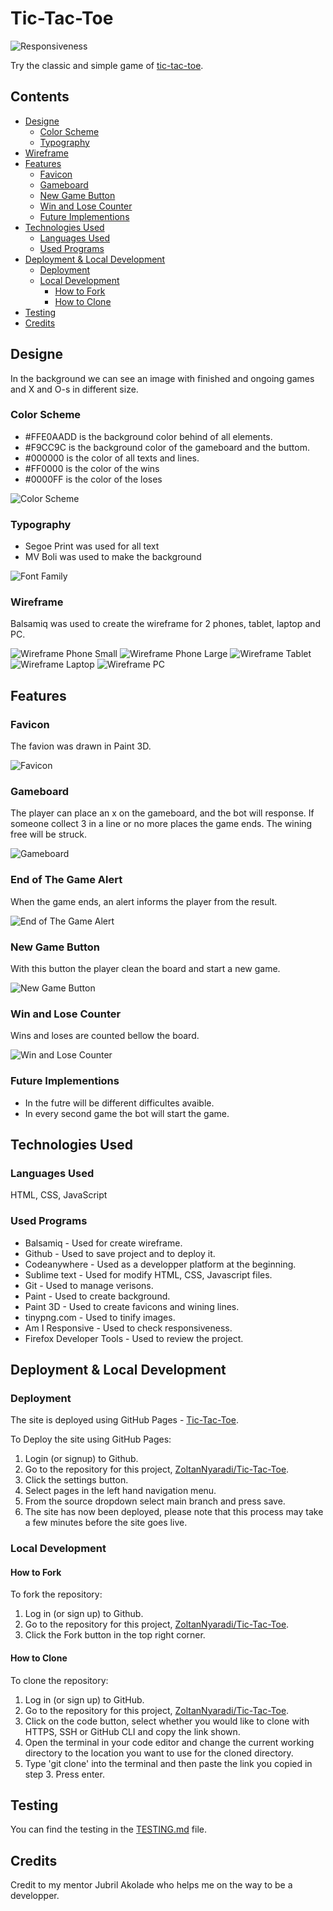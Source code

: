 # Tic-Tac-Toe

![Responsiveness](documentation/README/resp.png)

Try the classic and simple game of [tic-tac-toe](https://zoltannyaradi.github.io/Tic-Tac-Toe/).

## Contents

* [Designe](#designe)
  * [Color Scheme](#color-scheme)
  * [Typography](#typography)
*   [Wireframe](#wireframe)
* [Features](#features)
  * [Favicon](#favicon)
  * [Gameboard](#gameboard)
  * [New Game Button](#new-game-button)
  * [Win and Lose Counter](#win-and-lose-counter)
  * [Future Implementions](#future-implementions)
* [Technologies Used](#technologies-used)
  * [Languages Used](#languages-used)
  * [Used Programs](#used-programs)
* [Deployment & Local Development](#deployment--local-development)
  * [Deployment](#deployment)
  * [Local Development](#local-development)
    * [How to Fork](#how-to-fork)
    * [How to Clone](#how-to-clone)
* [Testing](#testing)
* [Credits](#credits)

 ## Designe
 
In the background we can see an image with finished and ongoing games and X and O-s in different size.

### Color Scheme

* #FFE0AADD is the background color behind of all elements.
* #F9CC9C is the background color of the gameboard and the buttom.
* #000000 is the color of all texts and lines.
* #FF0000 is the color of the wins
* #0000FF is the color of the loses

![Color Scheme](documentation/README/color-scheme.png)

### Typography

* Segoe Print was used for all text
* MV Boli was used to make the background

![Font Family](documentation/README/font-family.png)

### Wireframe

Balsamiq was used to create the wireframe for 2 phones, tablet, laptop and PC.

![Wireframe Phone Small](documentation/README/wireframe-phone-small.png)
![Wireframe Phone Large](documentation/README/wireframe-phone-large.png)
![Wireframe Tablet](documentation/README/wireframe-tablet.png)
![Wireframe Laptop](documentation/README/wireframe-laptop.png)
![Wireframe PC](documentation/README/wireframe-pc.png)

## Features

### Favicon

The favion was drawn in Paint 3D.

![Favicon](documentation/README/favicon.png)

### Gameboard

The player can place an x on the gameboard, and the bot will response. If someone collect 3 in a line or no more places the game ends. The wining free will be struck.

![Gameboard](documentation/README/gameboard.png)

### End of The Game Alert

When the game ends, an alert informs the player from the result.

![End of The Game Alert](documentation/README/end-of-the-game-alert.png)

### New Game Button

With this button the player clean the board and start a new game.

![New Game Button](documentation/README/new-game-button.png)

### Win and Lose Counter

Wins and loses are counted bellow the board.

![Win and Lose Counter](documentation/README/win-and-lose-counter.png)

### Future Implementions

* In the futre will be different difficultes avaible. 
* In every second game the bot will start the game.

## Technologies Used

### Languages Used

HTML, CSS, JavaScript

### Used Programs

* Balsamiq - Used for create wireframe.
* Github - Used to save project and to deploy it.
* Codeanywhere - Used as a developper platform at the beginning.
* Sublime text - Used for modify HTML, CSS, Javascript files.
* Git - Used to manage verisons.
* Paint - Used to create background.
* Paint 3D - Used to create favicons and wining lines.
* tinypng.com - Used to tinify images.
* Am I Responsive - Used to check responsiveness.
* Firefox Developer Tools - Used to review the project.

## Deployment & Local Development
### Deployment

The site is deployed using GitHub Pages - [Tic-Tac-Toe](https://zoltannyaradi.github.io/Tic-Tac-Toe/).

To Deploy the site using GitHub Pages:

1. Login (or signup) to Github.
2. Go to the repository for this project, [ZoltanNyaradi/Tic-Tac-Toe](https://github.com/ZoltanNyaradi/Tic-Tac-Toe/deployments).
3. Click the settings button.
4. Select pages in the left hand navigation menu.
5. From the source dropdown select main branch and press save.
6. The site has now been deployed, please note that this process may take a few minutes before the site goes live.

### Local Development

#### How to Fork

To fork the repository:

1. Log in (or sign up) to Github.
2. Go to the repository for this project, [ZoltanNyaradi/Tic-Tac-Toe](https://github.com/ZoltanNyaradi/Tic-Tac-Toe/deployments).
3. Click the Fork button in the top right corner.

#### How to Clone

To clone the repository:

1. Log in (or sign up) to GitHub.
2. Go to the repository for this project, [ZoltanNyaradi/Tic-Tac-Toe](https://github.com/ZoltanNyaradi/Tic-Tac-Toe/deployments).
3. Click on the code button, select whether you would like to clone with HTTPS, SSH or GitHub CLI and copy the link shown.
4. Open the terminal in your code editor and change the current working directory to the location you want to use for the cloned directory.
5. Type 'git clone' into the terminal and then paste the link you copied in step 3. Press enter.

## Testing

You can find the testing in the [TESTING.md](TESTING.md) file.  

## Credits

Credit to my mentor Jubril Akolade who helps me on the way to be a developper.
